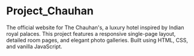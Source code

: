 # Project_Chauhan
The official website for The Chauhan's, a luxury hotel inspired by Indian royal palaces. This project features a responsive single-page layout, detailed room pages, and elegant photo galleries. Built using HTML, CSS, and vanilla JavaScript.
